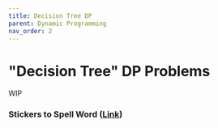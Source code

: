 ```yaml
---
title: Decision Tree DP
parent: Dynamic Programming
nav_order: 2
---
```

# "Decision Tree" DP Problems
WIP

### Stickers to Spell Word ([Link](https://leetcode.com/problems/stickers-to-spell-word/))


